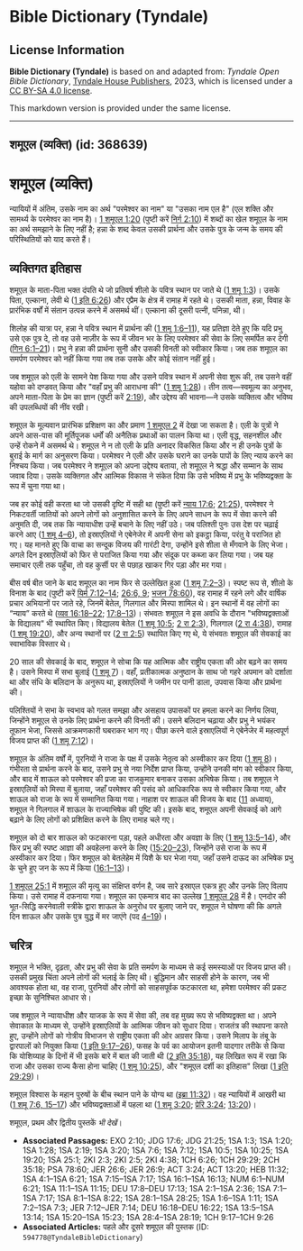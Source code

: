 # Bible Dictionary (Tyndale)

## License Information

**Bible Dictionary (Tyndale)** is based on and adapted from: _Tyndale Open Bible Dictionary_, [Tyndale House Publishers](https://tyndaleopenresources.com/), 2023, which is licensed under a [CC BY-SA 4.0 license](https://creativecommons.org/licenses/by-sa/4.0/legalcode.en).

This markdown version is provided under the same license.



--------------------------------

## शमूएल (व्यक्ति) (id: 368639)

शमूएल (व्यक्ति)
===============

न्यायियों में अंतिम, उसके नाम का अर्थ "परमेश्वर का नाम" या "उसका नाम एल है" (एल शक्ति और सामर्थ्य के परमेश्वर का नाम है)। [1 शमूएल 1:20](https://ref.ly/1Sam1:20) (पुष्टी करें [निर्ग 2:10](https://ref.ly/Exod2:10)) में शब्दों का खेल शमूएल के नाम का अर्थ समझाने के लिए नहीं है; हन्ना के शब्द केवल उसकी प्रार्थना और उसके पुत्र के जन्म के समय की परिस्थितियों को याद करते हैं।

व्यक्तिगत इतिहास
----------------

शमूएल के माता\-पिता भक्त दंपति थे जो प्रतिवर्ष शीलो के पवित्र स्थान पर जाते थे ([1 शमू 1:3](https://ref.ly/1Sam1:3))। उसके पिता, एल्काना, लेवी थे ([1 इति 6:26](https://ref.ly/1Chr6:26)) और एप्रैम के क्षेत्र में रामाह में रहते थे। उसकी माता, हन्ना, विवाह के प्रारंभिक वर्षों में संतान उत्पन्न करने में असमर्थ थीं। एल्काना की दूसरी पत्नी, पनिन्ना, थी।

शिलोह की यात्रा पर, हन्ना ने पवित्र स्थान में प्रार्थना की ([1 शमू 1:6–11](https://ref.ly/1Sam1:6-1Sam1:11)), यह प्रतिज्ञा देते हुए कि यदि प्रभु उसे एक पुत्र दे, तो वह उसे नाज़ीर के रूप में जीवन भर के लिए परमेश्वर की सेवा के लिए समर्पित कर देगी ([गिन 6:1–21](https://ref.ly/Num6:1-Num6:21))। प्रभु ने हन्ना की प्रार्थना सुनी और उसकी विनती को स्वीकार किया। जब तक शमूएल का समर्पण परमेश्वर को नहीं किया गया तब तक उसके और कोई संतान नहीं हुई।

जब शमूएल को एली के सामने पेश किया गया और उसने पवित्र स्थान में अपनी सेवा शुरू की, तब उसने वहीं यहोवा को दण्डवत् किया और "वहाँ प्रभु की आराधना की" ([1 शमू 1:28](https://ref.ly/1Sam1:28))। तीन तत्व—स्वमूल्य का अनुभव, अपने माता\-पिता के प्रेम का ज्ञान (पुष्टी करें [2:19](https://ref.ly/1Sam2:19)), और उद्देश्य की भावना—ने उसके व्यक्तित्व और भविष्य की उपलब्धियों की नींव रखी। 

शमूएल के मूल्यवान प्रारंभिक प्रशिक्षण का और प्रमाण [1 शमूएल 2](https://ref.ly/1Sam2:1-1Sam2:36) में देखा जा सकता है। एली के पुत्रों ने अपने आस\-पास की मूर्तिपूजक धर्मों की अनैतिक प्रथाओं का पालन किया था। एली वृद्ध, सहनशील और उन्हें रोकने में असमर्थ थे। शमूएल ने न तो एली के प्रति अनादर विकसित किया और न ही उनके पुत्रों के बुराई के मार्ग का अनुसरण किया। परमेश्वर ने एली और उसके घराने का उनके पापों के लिए न्याय करने का निश्चय किया। जब परमेश्वर ने शमूएल को अपना उद्देश्य बताया, तो शमूएल ने श्रद्धा और सम्मान के साथ जवाब दिया। उसके व्यक्तिगत और आत्मिक विकास ने संकेत दिया कि उसे भविष्य में प्रभु के भविष्यद्वक्ता के रूप में चुना गया था।

जब हर कोई वही करता था जो उसकी दृष्टि में सही था (पुष्टी करें [न्याय 17:6](https://ref.ly/Judg17:6); [21:25](https://ref.ly/Judg21:25)), परमेश्वर ने निकटवर्ती जातियों को अपने लोगों को अनुशासित करने के लिए अपने साधन के रूप में सेवा करने की अनुमति दी, जब तक कि न्यायाधीश उन्हें बचाने के लिए नहीं उठे। जब पलिश्ती पुनः उस देश पर चढ़ाई करने आए ([1 शमू 4–6](https://ref.ly/1Sam4:1-1Sam6:21)), तो इस्राएलियों ने एबेनेजेर में अपनी सेना को इकट्ठा किया, परंतु वे पराजित हो गए। यह मानते हुए कि वाचा का सन्दूक विजय की गारंटी देगा, उन्होंने इसे शीला से मँगवाने के लिए भेजा। अगले दिन इस्राएलियों को फिर से पराजित किया गया और संदूक पर कब्जा कर लिया गया। जब यह समाचार एली तक पहुँचा, तो वह कुर्सी पर से पछाड़ खाकर गिर पड़ा और मर गया।

बीस वर्ष बीत जाने के बाद शमूएल का नाम फिर से उल्लेखित हुआ ([1 शमू 7:2–3](https://ref.ly/1Sam7:2-1Sam7:3))। स्पष्ट रूप से, शीलो के विनाश के बाद (पुष्टी करें [यिर्म 7:12–14](https://ref.ly/Jer7:12-Jer7:14); [26:6, 9](https://ref.ly/Jer26:6,Jer26:9); [भजन 78:60](https://ref.ly/Ps78:60)), वह रामाह में रहने लगे और वार्षिक प्रचार अभियानों पर जाते रहे, जिनमें बेतेल, गिलगाल और मिस्पा शामिल थे। इन स्थानों में वह लोगों का “न्याय” करते थे ([व्यव 16:18–22](https://ref.ly/Deut16:18-Deut16:22); [17:8–13](https://ref.ly/Deut17:8-Deut17:13))। संभवतः शमूएल ने इस अवधि के दौरान "भविष्यद्वक्ताओं के विद्यालय" भी स्थापित किए। विद्यालय बेतेल ([1 शमू 10:5](https://ref.ly/1Sam10:5); [2 रा 2:3](https://ref.ly/2Kgs2:3)), गिलगाल ([2 रा 4:38](https://ref.ly/2Kgs4:38)), रामाह ([1 शमू 19:20](https://ref.ly/1Sam19:20)), और अन्य स्थानों पर ([2 रा 2:5](https://ref.ly/2Kgs2:5)) स्थापित किए गए थे, ये संभवतः शमूएल की सेवकाई का स्वाभाविक विस्तार थे।

20 साल की सेवकाई के बाद, शमूएल ने सोचा कि यह आत्मिक और राष्ट्रीय एकता की ओर बढ़ने का समय है। उसने मिस्पा में सभा बुलाई ([1 शमू 7](https://ref.ly/1Sam7:1-1Sam7:17))। वहाँ, प्रतीकात्मक अनुष्ठान के साथ जो गहरे अपमान को दर्शाता था और संधि के बलिदान के अनुरूप था, इस्राएलियों ने जमीन पर पानी डाला, उपवास किया और प्रार्थना की।

पलिश्तियों ने सभा के स्वभाव को गलत समझा और असहाय उपासकों पर हमला करने का निर्णय लिया, जिन्होंने शमूएल से उनके लिए प्रार्थना करने की विनती की। उसने बलिदान चढ़ाया और प्रभु ने भयंकर तूफान भेजा, जिससे आक्रमणकारी घबराकर भाग गए। पीछा करने वाले इस्राएलियों ने एबेनेजेर में महत्वपूर्ण विजय प्राप्त की ([1 शमू 7:12](https://ref.ly/1Sam7:12))। 

शमूएल के अंतिम वर्षों में, पुरनियों ने राजा के पक्ष में उसके नेतृत्व को अस्वीकार कर दिया ([1 शमू 8](https://ref.ly/1Sam8:1-1Sam8:22))। गंभीरता से प्रार्थना करने के बाद, उसने प्रभु से नया निर्देश प्राप्त किया, उन्होंने उनकी मांग को स्वीकार किया, और बाद में शाऊल को परमेश्वर की प्रजा का राजकुमार बनाकर उसका अभिषेक किया। तब शमूएल ने इस्राएलियों को मिस्पा में बुलाया, जहाँ परमेश्वर की पसंद को आधिकारिक रूप से स्वीकार किया गया, और शाऊल को राजा के रूप में सम्मानित किया गया। नाहाश पर शाऊल की विजय के बाद ([11](https://ref.ly/1Sam11:1-1Sam11:15) अध्याय), शमूएल ने गिलगाल में शाऊल के राज्याभिषेक की पुष्टि की। इसके बाद, शमूएल अपनी सेवकाई को आगे बढ़ाने के लिए लोगों को प्रशिक्षित करने के लिए रामाह चले गए।

शमूएल को दो बार शाऊल को फटकारना पड़ा, पहले अधीरता और अवज्ञा के लिए ([1 शमू 13:5–14](https://ref.ly/1Sam13:5-1Sam13:14)), और फिर प्रभु की स्पष्ट आज्ञा की अवहेलना करने के लिए ([15:20–23](https://ref.ly/1Sam15:20-1Sam15:23)), जिन्होंने उसे राजा के रूप में अस्वीकार कर दिया। फिर शमूएल को बेतलेहेम में यिशै के घर भेजा गया, जहाँ उसने दाऊद का अभिषेक प्रभु के चुने हुए जन के रूप में किया ([16:1–13](https://ref.ly/1Sam16:1-1Sam16:13))।

[1 शमूएल 25:1](https://ref.ly/1Sam25:1) में शमूएल की मृत्यु का संक्षिप्त वर्णन है, जब सारे इस्राएल एकत्र हुए और उनके लिए विलाप किया। उसे रामाह में दफनाया गया। शमूएल का एकमात्र बाद का उल्लेख [1 शमूएल 28](https://ref.ly/1Sam28:1-1Sam28:25) में है। एनदोर की भूत\-सिद्धि करनेवाली स्त्रीके द्वारा शाऊल के अनुरोध पर बुलाए जाने पर, शमूएल ने घोषणा की कि अगले दिन शाऊल और उसके पुत्र युद्ध में मर जाएंगे (पद [4–19](https://ref.ly/1Sam28:4-1Sam28:19))।

चरित्र
------

शमूएल ने भक्ति, दृढ़ता, और प्रभु की सेवा के प्रति समर्पण के माध्यम से कई समस्याओं पर विजय प्राप्त की। उसकी प्रमुख चिंता अपने लोगों की भलाई के लिए थी। बुद्धिमान और साहसी होने के कारण, जब भी आवश्यक होता था, वह राजा, पुरनियों और लोगों को साहसपूर्वक फटकारता था, हमेशा परमेश्वर की प्रकट इच्छा के सुनिश्चित आधार से।

जब शमूएल ने न्यायाधीश और याजक के रूप में सेवा की, तब वह मुख्य रूप से भविष्यद्वक्ता था। अपने सेवाकाल के माध्यम से, उन्होंने इस्राएलियों के आत्मिक जीवन को सुधार दिया। राजतंत्र की स्थापना करते हुए, उन्होंने लोगों को गोत्रीय विभाजन से राष्ट्रीय एकता की ओर अग्रसर किया। उसने मिलाप के तंबू के द्वारपालों को नियुक्त किया ([1 इति 9:17–26](https://ref.ly/1Chr9:17-1Chr9:26)), फसह के पर्व का आयोजन इतनी यादगार तरीके से किया कि योशिय्याह के दिनों में भी इसके बारे में बात की जाती थी ([2 इति 35:18](https://ref.ly/2Chr35:18)), यह लिखित रूप में रखा कि राजा और उसका राज्य कैसा होना चाहिए ([1 शमू 10:25](https://ref.ly/1Sam10:25)), और "शमूएल दर्शी का इतिहास" लिखा ([1 इति 29:29](https://ref.ly/1Chr29:29))।

शमूएल विश्वास के महान पुरुषों के बीच स्थान पाने के योग्य था ([इब्रा 11:32](https://ref.ly/Heb11:32))। वह न्यायियों में आखरी था ([1 शमू 7:6, 15–17](https://ref.ly/1Sam7:6,1Sam7:15-1Sam7:17)) और भविष्यद्वक्ताओं में पहला था ([1 शमू 3:20](https://ref.ly/1Sam3:20); [प्रेरि 3:24](https://ref.ly/Acts3:24); [13:20](https://ref.ly/Acts13:20))।

 शमूएल, प्रथम और द्वितीय पुस्तकें *भी देखें*।

* **Associated Passages:** EXO 2:10; JDG 17:6; JDG 21:25; 1SA 1:3; 1SA 1:20; 1SA 1:28; 1SA 2:19; 1SA 3:20; 1SA 7:6; 1SA 7:12; 1SA 10:5; 1SA 10:25; 1SA 19:20; 1SA 25:1; 2KI 2:3; 2KI 2:5; 2KI 4:38; 1CH 6:26; 1CH 29:29; 2CH 35:18; PSA 78:60; JER 26:6; JER 26:9; ACT 3:24; ACT 13:20; HEB 11:32; 1SA 4:1–1SA 6:21; 1SA 7:15–1SA 7:17; 1SA 16:1–1SA 16:13; NUM 6:1–NUM 6:21; 1SA 11:1–1SA 11:15; DEU 17:8–DEU 17:13; 1SA 2:1–1SA 2:36; 1SA 7:1–1SA 7:17; 1SA 8:1–1SA 8:22; 1SA 28:1–1SA 28:25; 1SA 1:6–1SA 1:11; 1SA 7:2–1SA 7:3; JER 7:12–JER 7:14; DEU 16:18–DEU 16:22; 1SA 13:5–1SA 13:14; 1SA 15:20–1SA 15:23; 1SA 28:4–1SA 28:19; 1CH 9:17–1CH 9:26
* **Associated Articles:** पहले और दूसरे शमूएल की पुस्तक  (ID: `594778@TyndaleBibleDictionary`)

